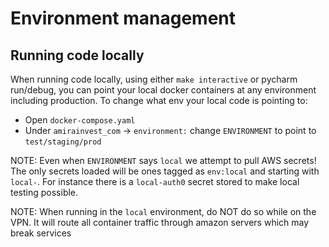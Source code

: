 # Environment management

## Running code locally

When running code locally, using either `make interactive` or pycharm run/debug, you can point your local docker
containers at any environment including production. 
To change what env your local code is pointing to:


* Open `docker-compose.yaml`
* Under `amirainvest_com` -> `environment:` change `ENVIRONMENT` to point to `test/staging/prod`


NOTE: Even when `ENVIRONMENT` says `local` we attempt to pull AWS secrets! The only secrets loaded will be ones tagged
as `env:local` and starting with `local-`. For instance there is a `local-auth0` secret stored to make local testing
possible.

NOTE: When running in the `local` environment, do NOT do so while on the VPN. 
It will route all container traffic through amazon servers which may break services 

